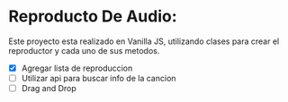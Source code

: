 # Reproducto De Audio:
Este proyecto esta realizado en Vanilla JS, utilizando clases para crear el reproductor y cada uno de sus metodos.

- [x] Agregar lista de reproduccion
- [ ] Utilizar api para buscar info de la cancion
- [ ] Drag and Drop
